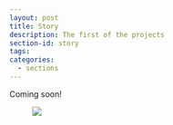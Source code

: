 ```yaml
---
layout: post
title: Story
description: The first of the projects
section-id: story
tags:
categories:
  - sections
---
```


Coming soon!

<figure class="section-image">
    <img class="u-max-full-width" src="{{site.baseurl}}/img/fyonts.jpeg">
    <figcaption></figcaption>
</figure>